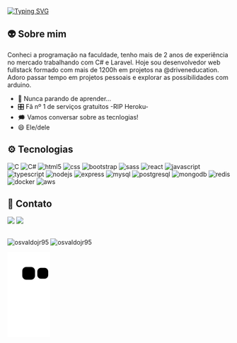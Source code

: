 <a align="center" href="https://git.io/typing-svg">
  <img src="https://readme-typing-svg.herokuapp.com?font=Fira+Code&size=30&pause=1000&color=C7F601&center=true&vCenter=true&width=900&height=60&lines=Ol%C3%A1%2C++seja+bem+vindo!+%F0%9F%92%BB" alt="Typing SVG" />
</a>

## 👽 Sobre mim

Conheci a programação na faculdade, tenho mais de 2 anos de experiência no mercado trabalhando com C# e Laravel. Hoje sou desenvolvedor web fullstack formado com mais de 1200h em projetos na @driveneducation. Adoro passar tempo em projetos pessoais e explorar as possibilidades com arduino.
 
  - 🚀 Nunca parando de aprender...
  - 🎛️ Fã nº 1 de serviços gratuitos    -RIP Heroku-
  - 🗯️ Vamos conversar sobre as tecnlogias!
  - 😄 Ele/dele

## ⚙️ Tecnologias

<div>
  <img height="50px" src="https://cdn.jsdelivr.net/gh/devicons/devicon/icons/c/c-original.svg" alt="C"/>
  <img height="50px" src="https://cdn.jsdelivr.net/gh/devicons/devicon/icons/csharp/csharp-original.svg"  alt="C#"/>
  <img height="50px" src="https://cdn.jsdelivr.net/gh/devicons/devicon/icons/html5/html5-original.svg" alt="html5"/>
  <img height="50px" src="https://cdn.jsdelivr.net/gh/devicons/devicon/icons/css3/css3-original.svg" alt="css"/>
  <img height="50px" src="https://cdn.jsdelivr.net/gh/devicons/devicon/icons/bootstrap/bootstrap-original-wordmark.svg" alt="bootstrap"/>
  <img height="50px" src="https://cdn.jsdelivr.net/gh/devicons/devicon/icons/sass/sass-original.svg" alt="sass"/>
  <img height="50px" src="https://cdn.jsdelivr.net/gh/devicons/devicon/icons/react/react-original.svg" alt="react"/>
  <img height="50px" src="https://cdn.jsdelivr.net/gh/devicons/devicon/icons/javascript/javascript-plain.svg" alt="javascript"/>
  <img height="50px" src="https://cdn.jsdelivr.net/gh/devicons/devicon/icons/typescript/typescript-original.svg" alt="typescript"/>
  <img height="50px" src="https://cdn.jsdelivr.net/gh/devicons/devicon/icons/nodejs/nodejs-original.svg" alt="nodejs"/>
  <img height="50px" src="https://cdn.jsdelivr.net/gh/devicons/devicon/icons/express/express-original.svg" alt="express"/>
  <img height="50px" src="https://cdn.jsdelivr.net/gh/devicons/devicon/icons/mysql/mysql-original.svg" alt="mysql"/>
  <img height="50px" src="https://cdn.jsdelivr.net/gh/devicons/devicon/icons/postgresql/postgresql-original.svg" alt="postgresql"/>
  <img height="50px" src="https://cdn.jsdelivr.net/gh/devicons/devicon/icons/mongodb/mongodb-original.svg" alt="mongodb"/>
  <img height="50px" src="https://cdn.jsdelivr.net/gh/devicons/devicon/icons/redis/redis-original.svg" alt="redis"/>
  <img height="50px" src="https://cdn.jsdelivr.net/gh/devicons/devicon/icons/docker/docker-plain-wordmark.svg" alt="docker"/>
  <img height="50px" src="https://cdn.jsdelivr.net/gh/devicons/devicon/icons/amazonwebservices/amazonwebservices-original.svg" alt="aws"/>
</div>

## 💬 Contato

<div>
  <a href="mailto:osvaldojunior95@gmail.com"><img src="https://img.shields.io/badge/Gmail-D14836?style=for-the-badge&logo=gmail&logoColor=white"><a/> 
  <a href="https://www.linkedin.com/in/osvaldojunior95/"><img src="https://img.shields.io/badge/LinkedIn-0077B5?style=for-the-badge&logo=linkedin&logoColor=white"><a/> 
</div>

##

<div align="left">
  <img height="50px" src="https://github-readme-stats.vercel.app/api?username=osvaldojr95&show_icons=true&theme=merko" alt="osvaldojr95"/>
  <img height="50px" src="https://github-readme-stats.vercel.app/api/top-langs/?username=osvaldojr95&layout=compact&theme=merko" alt="osvaldojr95"/>
</div>  

![Snake animation](https://github.com/osvaldojr95/osvaldojr95/blob/output/github-contribution-grid-snake.svg)
